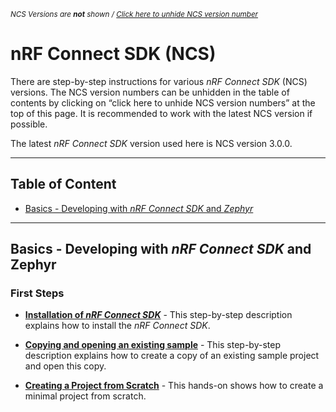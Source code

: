 <sup> _NCS Versions are __not__ shown / [Click here to unhide NCS version number](README_versions.md)_ </sup>


# nRF Connect SDK (NCS)

There are step-by-step instructions for various _nRF Connect SDK_ (NCS) versions. The NCS version numbers can be unhidden in the table of contents by clicking on “click here to unhide NCS version numbers” at the top of this page. It is recommended to work with the latest NCS version if possible. 

The latest _nRF Connect SDK_ version used here is NCS version 3.0.0.

--------
## Table of Content

- [Basics - Developing with _nRF Connect SDK_ and _Zephyr_](#developing-with-zephyr)

--------

## Basics - Developing with _nRF Connect SDK_ and Zephyr

### First Steps

- [__Installation of _nRF Connect SDK___](NCSv3.0.0/DEV_installation.md) - This step-by-step description explains how to install the _nRF Connect SDK_.

- [__Copying and opening an existing sample__](NCSv3.0.0/DEV_OpenSample.md) - This step-by-step description explains how to create a copy of an existing sample project and open this copy.

- [__Creating a Project from Scratch__](NCSv3.0.0/DEV_ProjectFromScratch.md) - This hands-on shows how to create a minimal project from scratch.
